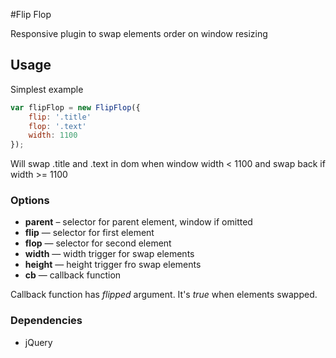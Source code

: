 #Flip Flop

Responsive plugin to swap elements order on window resizing

## Usage

Simplest example

```js
var flipFlop = new FlipFlop({
    flip: '.title'
    flop: '.text'
    width: 1100
});
```
Will swap .title and .text in dom when window width < 1100 and swap back if width >= 1100

### Options

* **parent** – selector for parent element, window if omitted
* **flip** — selector for first element
* **flop** — selector for second element
* **width** — width trigger for swap elements
* **height** — height trigger fro swap elements
* **cb** — callback function

Callback function has *flipped* argument. It's *true* when elements swapped. 

### Dependencies
* jQuery
